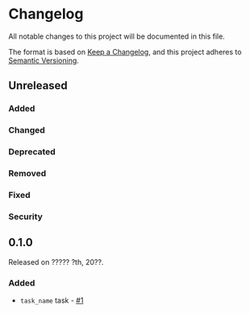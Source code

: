 # Changelog

All notable changes to this project will be documented in this file.

The format is based on [Keep a Changelog](https://keepachangelog.com/en/1.0.0/),
and this project adheres to [Semantic Versioning](https://semver.org/spec/v2.0.0.html).

## Unreleased

### Added

### Changed

### Deprecated

### Removed

### Fixed

### Security

## 0.1.0

Released on ????? ?th, 20??.

### Added

- `task_name` task - [#1](https://github.com/AlessandroLollo/prefect-census/pull/1)

